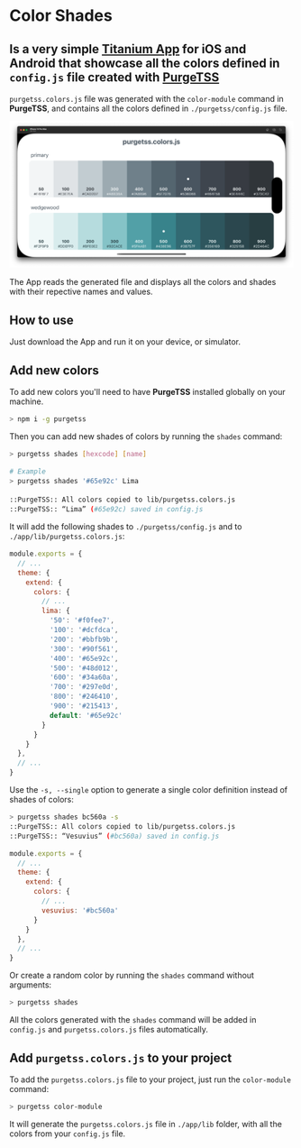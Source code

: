 # Color Shades

## Is a very simple [Titanium App](https://titaniumsdk.com) for iOS and Android that showcase all the colors defined in `config.js` file created with [PurgeTSS](https://github.com/macCesar/purgeTSS)

`purgetss.colors.js` file was generated with the `color-module` command in **PurgeTSS**, and contains all the colors defined in `./purgetss/config.js` file.

<img src="./app/assets/images/color-shades-screen.png" width="720" alt="iOS Screen - Example">

The App reads the generated file and displays all the colors and shades with their repective names and values.

## How to use
Just download the App and run it on your device, or simulator.

## Add new colors

To add new colors you'll need to have **PurgeTSS** installed globally on your machine.

```bash
> npm i -g purgetss
```

Then you can add new shades of colors by running the `shades` command:
```bash
> purgetss shades [hexcode] [name]
```

```bash
# Example
> purgetss shades '#65e92c' Lima

::PurgeTSS:: All colors copied to lib/purgetss.colors.js
::PurgeTSS:: “Lima” (#65e92c) saved in config.js
```

It will add the following shades to `./purgetss/config.js` and to `./app/lib/purgetss.colors.js`:
```js
module.exports = {
  // ...
  theme: {
    extend: {
      colors: {
        // ...
        lima: {
          '50': '#f0fee7',
          '100': '#dcfdca',
          '200': '#bbfb9b',
          '300': '#90f561',
          '400': '#65e92c',
          '500': '#48d012',
          '600': '#34a60a',
          '700': '#297e0d',
          '800': '#246410',
          '900': '#215413',
          default: '#65e92c'
        }
      }
    }
  },
  // ...
}
```

Use the `-s, --single` option to generate a single color definition instead of shades of colors:
```bash
> purgetss shades bc560a -s
::PurgeTSS:: All colors copied to lib/purgetss.colors.js
::PurgeTSS:: “Vesuvius” (#bc560a) saved in config.js
```

```js
module.exports = {
  // ...
  theme: {
    extend: {
      colors: {
        // ...
        vesuvius: '#bc560a'
      }
    }
  },
  // ...
}
```

Or create a random color by running the `shades` command without arguments:
```bash
> purgetss shades
```

All the colors generated with the `shades` command will be added in `config.js` and `purgetss.colors.js` files automatically.

## Add `purgetss.colors.js` to your project
To add the `purgetss.colors.js` file to your project, just run the `color-module` command:
```bash
> purgetss color-module
```

It will generate the `purgetss.colors.js` file in `./app/lib` folder, with all the colors from your `config.js` file.
